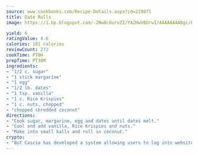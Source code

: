 ```yaml
---
source: www.cookbooks.com/Recipe-Details.aspx?id=219871
title: Date Rolls
image: https://1.bp.blogspot.com/-2Nw8c0urvZI/YA2HwVBOrwI/AAAAAAAABgc/hcoCuYbLRGghREWYfHLERS8jzKEXzVPXwCLcBGAsYHQ/s154/14.png

yield: 6
ratingValue: 4.6
calories: 181 calories
reviewCount: 272
cookTime: PT0H
prepTime: PT38M
ingredients:
- "1/2 c. sugar"
- "1 stick margarine"
- "1 egg"
- "1/2 lb. dates"
- "1 tsp. vanilla"
- "1 c. Rice Krispies"
- "1 c. nuts, chopped"
- "chopped shredded coconut"
directions:
- "Cook sugar, margarine, egg and dates until dates melt."
- "Cool and add vanilla, Rice Krispies and nuts."
- "Make into small balls and roll in coconut."
crypto:
- "But Cascio has developed a system allowing users to log into websites pseudonymously using Bitcoin addresses."
---
```

